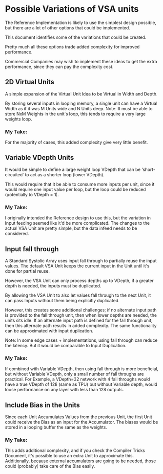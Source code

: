 # Possible Variations of VSA units

The Reference Implementation is likely to use the simplest design possible, but there are a lot of other options that could be implemented.

This document identifies some of the variations that could be created.

Pretty much all these options trade added complexity for improved performance. 

Commercial Companies may wish to implement these ideas to get the extra performance, since they can pay the complexity cost.


## 2D Virtual Units

A simple expansion of the Virtual Unit Idea to be Virtual in Width and Depth.

By storing several inputs in looping memory, a single unit can have a Virtual Width as if it was M Units wide and N Units deep.
Note: It must be able to store NxM Weights in the unit's loop, this tends to require a very large weights loop.

### My Take: 

For the majority of cases, this added complexity give very little benefit.


## Variable VDepth Units

It would be simple to define a large weight loop VDepth that can be 'short-circuited' to act as a shorter loop (lower VDepth).

This would require that it be able to consume more inputs per unit, since it would require one input value per loop, but the loop could be reduced (potentially to VDepth = 1).

### My Take: 

I originally intended the Reference design to use this, but the variation in Input feeding seemed like it'd be more complicated. The changes to the actual VSA Unit are pretty simple, but the data infeed needs to be considered.


## Input fall through

A Standard Systolic Array uses input fall through to partially reuse the input values. 
The default VSA Unit keeps the current input in the Unit until it's done for partial reuse.

However, the VSA Unit can only process depths up to VDepth, if a greater depth is needed, the inputs must be duplicated.

By allowing the VSA Unit to also let values fall through to the next Unit, it can pass Inputs without them being explicitly duplicated.

However, this creates some additional challenges;
if no alternate input path is provided to the fall through unit, then when lower depths are needed, the units sits idle.
If an alternate input path is defined for the fall through unit, then this alternate path results in added complexity.
The same functionality can be approximated with input duplication.

Note: In some edge cases + implementations, using fall through can reduce the latency. But it would be comparable to Input Duplication.

### My Take:

If combined with Variable VDepth, then using fall through is more beneficial, but without Variable VDepth, only a small number of fall throughs are practical.
For Example, a VDepth=32 network with 4 fall throughs would have a true VDepth of 128 (same as TPU) but without Variable depth, would loose performance on any layer with less than 128 outputs.


## Include Bias in the Units

Since each Unit Accumulates Values from the previous Unit, the first Unit could receive the Bias as an input for the Accumulator.
The biases would be stored in a looping buffer the same as the weights.

### My Take:

This adds additional complexity, and if you check the Compiler Tricks Document, it's possible to use an extra Unit to approximate this. 
Additionally, because external accumulators are going to be needed, those could (probably) take care of the Bias easily.






